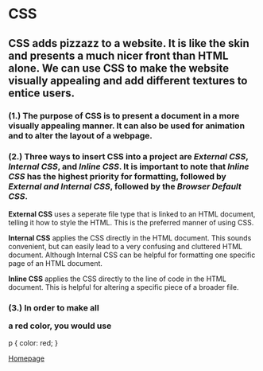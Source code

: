 # CSS

##  CSS adds pizzazz to a website. It is like the skin and presents a much nicer front than HTML alone. We can use CSS to make the website visually appealing and add different textures to entice users.

### (1.) The purpose of CSS is to present a document in a more visually appealing manner. It can also be used for animation and to alter the layout of a webpage.

### (2.) Three ways to insert CSS into a project are *External CSS*, *Internal CSS*, and *Inline CSS*. It is important to note that *Inline CSS* has the highest priority for formatting, followed by *External and Internal CSS*, followed by the *Browser Default CSS*.

**External CSS** uses a seperate file type that is linked to an HTML document, telling it how to style the HTML. This is the preferred manner of using CSS.

**Internal CSS** applies the CSS directly in the HTML document. This sounds convenient, but can easily lead to a very confusing and cluttered HTML document. Although Internal CSS can be helpful for formatting one specific page of an HTML document.

**Inline CSS** applies the CSS directly to the line of code in the HTML document. This is helpful for altering a specific piece of a broader file.

### (3.) In order to make all <p> a red color, you would use 

p {
  color: red;
}

[Homepage](https://halliwellb.github.io/reading-notes/)
